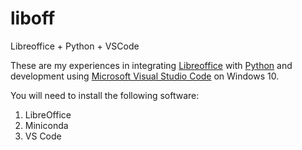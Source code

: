 # liboff
Libreoffice + Python + VSCode 

These are my experiences in integrating [Libreoffice](https://www.libreoffice.org/) with [Python](https://www.python.org/) and development using [Microsoft Visual Studio Code](https://code.visualstudio.com/) on Windows 10.

You will need to install the following software:
1. LibreOffice 
2. Miniconda
3. VS Code



